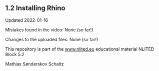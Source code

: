 ## 1.2 Installing Rhino

Updated  2022-01-16

Mistakes found in the video:
None (so far!)

Changes to the uploaded files:
None (so far!)


This repository is part of the www.nlited.eu educational material
NLITED Block 5.2

Mathias Sønderskov Schaltz
